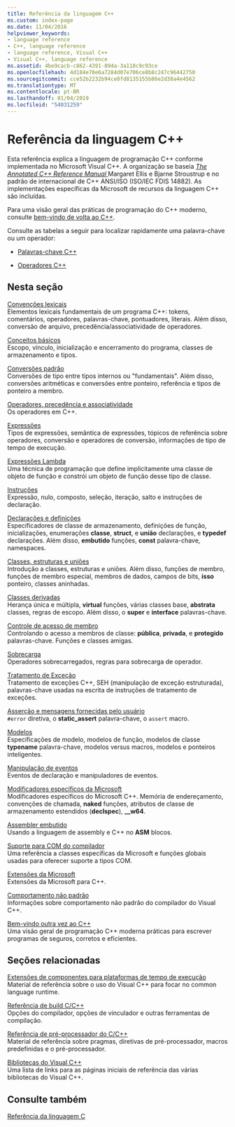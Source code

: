 ```yaml
---
title: Referência da linguagem C++
ms.custom: index-page
ms.date: 11/04/2016
helpviewer_keywords:
- language reference
- C++, language reference
- language reference, Visual C++
- Visual C++, language reference
ms.assetid: 4be9cacb-c862-4391-894a-3a118c9c93ce
ms.openlocfilehash: 4d184e70e6a7284d07e706ce8b8c247c96442750
ms.sourcegitcommit: cce52b2232b94ce8fd8135155b86e2d38a4e4562
ms.translationtype: MT
ms.contentlocale: pt-BR
ms.lasthandoff: 01/04/2019
ms.locfileid: "54031259"
---
```

# <a name="c-language-reference"></a>Referência da linguagem C++

Esta referência explica a linguagem de programação C++ conforme implementada no Microsoft Visual C++. A organização se baseia [ *The Annotated C++ Reference Manual* ](http://www.stroustrup.com/arm.html) Margaret Ellis e Bjarne Stroustrup e no padrão de internacional de C++ ANSI/ISO (ISO/IEC FDIS 14882). As implementações específicas da Microsoft de recursos da linguagem C++ são incluídas.

Para uma visão geral das práticas de programação do C++ moderno, consulte [bem-vindo de volta ao C++](welcome-back-to-cpp-modern-cpp.md).

Consulte as tabelas a seguir para localizar rapidamente uma palavra-chave ou um operador:

- [Palavras-chave C++](../cpp/keywords-cpp.md)

- [Operadores C++](../cpp/cpp-built-in-operators-precedence-and-associativity.md)

## <a name="in-this-section"></a>Nesta seção

[Convenções lexicais](../cpp/lexical-conventions.md)<br/>
Elementos lexicais fundamentais de um programa C++: tokens, comentários, operadores, palavras-chave, pontuadores, literais. Além disso, conversão de arquivo, precedência/associatividade de operadores.

[Conceitos básicos](../cpp/basic-concepts-cpp.md)<br/>
Escopo, vínculo, inicialização e encerramento do programa, classes de armazenamento e tipos.

[Conversões padrão](../cpp/standard-conversions.md)<br/>
Conversões de tipo entre tipos internos ou "fundamentais". Além disso, conversões aritméticas e conversões entre ponteiro, referência e tipos de ponteiro a membro.

[Operadores, precedência e associatividade](../cpp/cpp-built-in-operators-precedence-and-associativity.md)<br/>
Os operadores em C++.

[Expressões](../cpp/expressions-cpp.md)<br/>
Tipos de expressões, semântica de expressões, tópicos de referência sobre operadores, conversão e operadores de conversão, informações de tipo de tempo de execução.

[Expressões Lambda](../cpp/lambda-expressions-in-cpp.md)<br/>
Uma técnica de programação que define implicitamente uma classe de objeto de função e constrói um objeto de função desse tipo de classe.

[Instruções](../cpp/statements-cpp.md)<br/>
Expressão, nulo, composto, seleção, iteração, salto e instruções de declaração.

[Declarações e definições](declarations-and-definitions-cpp.md)<br/>
Especificadores de classe de armazenamento, definições de função, inicializações, enumerações **classe**, **struct**, e **união** declarações, e **typedef**  declarações. Além disso, **embutido** funções, **const** palavra-chave, namespaces.

[Classes, estruturas e uniões](../cpp/classes-and-structs-cpp.md)<br/>
Introdução a classes, estruturas e uniões. Além disso, funções de membro, funções de membro especial, membros de dados, campos de bits, **isso** ponteiro, classes aninhadas.

[Classes derivadas](../cpp/inheritance-cpp.md)<br/>
Herança única e múltipla, **virtual** funções, várias classes base, **abstrata** classes, regras de escopo. Além disso, o **super** e **interface** palavras-chave.

[Controle de acesso de membro](../cpp/member-access-control-cpp.md)<br/>
Controlando o acesso a membros de classe: **pública**, **privada**, e **protegido** palavras-chave. Funções e classes amigas.

[Sobrecarga](operator-overloading.md)<br/>
Operadores sobrecarregados, regras para sobrecarga de operador.

[Tratamento de Exceção](../cpp/exception-handling-in-visual-cpp.md)<br/>
Tratamento de exceções C++, SEH (manipulação de exceção estruturada), palavras-chave usadas na escrita de instruções de tratamento de exceções.

[Asserção e mensagens fornecidas pelo usuário](../cpp/assertion-and-user-supplied-messages-cpp.md)<br/>
`#error` diretiva, o **static_assert** palavra-chave, o `assert` macro.

[Modelos](../cpp/templates-cpp.md)<br/>
Especificações de modelo, modelos de função, modelos de classe **typename** palavra-chave, modelos versus macros, modelos e ponteiros inteligentes.

[Manipulação de eventos](../cpp/event-handling.md)<br/>
Eventos de declaração e manipuladores de eventos.

[Modificadores específicos da Microsoft](../cpp/microsoft-specific-modifiers.md)<br/>
Modificadores específicos do Microsoft C++. Memória de endereçamento, convenções de chamada, **naked** funções, atributos de classe de armazenamento estendidos (**declspec**), **__w64**.

[Assembler embutido](../assembler/inline/inline-assembler.md)<br/>
Usando a linguagem de assembly e C++ no **ASM** blocos.

[Suporte para COM do compilador](../cpp/compiler-com-support.md)<br/>
Uma referência a classes específicas da Microsoft e funções globais usadas para oferecer suporte a tipos COM.

[Extensões da Microsoft](../cpp/microsoft-extensions.md)<br/>
Extensões da Microsoft para C++.

[Comportamento não padrão](../cpp/nonstandard-behavior.md)<br/>
Informações sobre comportamento não padrão do compilador do Visual C++.

[Bem-vindo outra vez ao C++](welcome-back-to-cpp-modern-cpp.md)<br/>
Uma visão geral de programação C++ moderna práticas para escrever programas de seguros, corretos e eficientes.

## <a name="related-sections"></a>Seções relacionadas

[Extensões de componentes para plataformas de tempo de execução](../windows/component-extensions-for-runtime-platforms.md)<br/>
Material de referência sobre o uso do Visual C++ para focar no common language runtime.

[Referência de build C/C++](../build/reference/c-cpp-building-reference.md)<br/>
Opções do compilador, opções de vinculador e outras ferramentas de compilação.

[Referência de pré-processador do C/C++](../preprocessor/c-cpp-preprocessor-reference.md)<br/>
Material de referência sobre pragmas, diretivas de pré-processador, macros predefinidas e o pré-processador.

[Bibliotecas do Visual C++](../standard-library/cpp-standard-library-reference.md)<br/>
Uma lista de links para as páginas iniciais de referência das várias bibliotecas do Visual C++.

## <a name="see-also"></a>Consulte também

[Referência da linguagem C](../c-language/c-language-reference.md)
